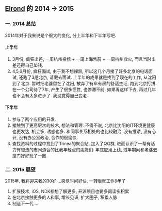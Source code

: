 [Elrond](http://weibo.com/1646286222) 的 2014 -> 2015
-------------
### 一. 2014 总结
2014年对于我来说是个很大的变化, 分上半年和下半年写吧.
#### 上半年
1. 3月份, 疯狂出差, 一周杭州投标 + 一周上海售前 + 一周杭州救火, 而且当时出差还得自己垫钱.
2. 4,5,6月份, 疯狂面试, 由于我不想裸辞, 所以这几个月接了好多北京的电话面试, 还跑了3趟北京, 请假去面试.
上半年的成果就是找到了现在的工作, 从沈阳到了北京.
暂时把老婆留在了沈阳, 放弃了有车有房的舒适生活, 跑到北京打拼.
在一个公司待了7年, 产生了很多惯性, 也停滞不前.
如果再这样下去, 再过几年也不会有太多进步了.
我没觉得自己变老.

#### 下半年
1. 参与了两个应用的开发.
2. 接触到了更高层次的技术, 想法和管理.
不得不说, 北京比沈阳的IT环境更健康也更发达, 机会多, 诱惑也多.
和同事关系相处的也比较融洽, 没有推诿, 没有心计, 没有办公室政治, 合作的很愉快.
3. 查找资料的过程中找到了Trinea的聚合贴, 加入了QQ群, 进而认识了一帮有活力有想法的志同道合的比我年轻点的朋友们.
年底应用上线, 过年期间和老婆去厦门好好玩了一圈.

### 二. 2015 展望
2015年, 我将迎来我的30岁....感觉时间好快, 一转眼就工作8年了
1. 扩展技术, iOS, NDK都想了解更多, 开源项目也要多阅读多积累
2. 在北京接触更多的人和事, 增长见识, 扩大圈子, 积累人脉
3. 制造下一代....
